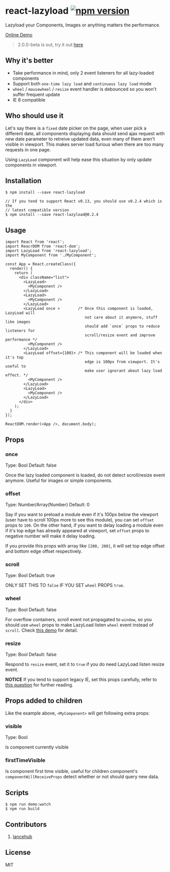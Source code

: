 # react-lazyload [![npm version](https://badge.fury.io/js/react-lazyload.svg)](http://badge.fury.io/js/react-lazyload)

Lazyload your Components, Images or anything matters the performance.

[Online Demo](//jasonslyvia.github.io/react-lazyload/examples/)

> 2.0.0-beta is out, try it out [here](https://github.com/jasonslyvia/react-lazyload/tree/2.0.0-beta2)

## Why it's better

 - Take performance in mind, only 2 event listeners for all lazy-loaded components
 - Support both `one-time lazy load` and `continuous lazy load` mode
 - `wheel` / `mousewheel` / `resize` event handler is debounced so you won't suffer frequent update
 - IE 8 compatible

## Who should use it

Let's say there is a `fixed` date picker on the page, when user pick a different date, all components displaying data should send ajax request with new date parameter to retreive updated data, even many of them aren't visible in viewport. This makes server load furious when there are too many requests in one page.

Using `LazyLoad` component will help ease this situation by only update components in viewport.

## Installation

```
$ npm install --save react-lazyload

// If you tend to support React v0.13, you should use v0.2.4 which is the
// latest compatible version
$ npm install --save react-lazyload@0.2.4
```

## Usage

```
import React from 'react';
import ReacrDOM from 'react-dom';
import LazyLoad from 'react-lazyload';
import MyComponent from './MyComponent';

const App = React.createClass({
  render() {
    return (
      <div className="list">
        <LazyLoad>
          <MyComponent />
        </LazyLoad>
        <LazyLoad>
          <MyComponent />
        </LazyLoad>
        <LazyLoad once >        /* Once this component is loaded, LazyLoad will
                                   not care about it anymore, stuff like images
                                   should add `once` props to reduce listeners for
                                   scroll/resize event and improve performance */
          <MyComponent />
        </LazyLoad>
        <LazyLoad offset={100}> /* This component will be loaded when it's top
                                   edge is 100px from viewport. It's useful to
                                   make user ignorant about lazy load effect. */
          <MyComponent />
        </LazyLoad>
        <LazyLoad>
          <MyComponent />
        </LazyLoad>
      </div>
    );
  }
});

ReactDOM.render(<App />, document.body);
```

## Props

### once

Type: Bool Default: false

Once the lazy loaded component is loaded, do not detect scroll/resize event anymore. Useful for images or simple components.

### offset

Type: Number/Array(Number) Default: 0

Say if you want to preload a module even if it's 100px below the viewport (user have to scroll 100px more to see this module), you can set `offset` props to `100`. On the other hand, if you want to delay loading a module even if it's top edge has already appeared at viewport, set `offset` props to negative number will make it delay loading.

If you provide this props with array like `[200, 200]`, it will set top edge offset and bottom edge offset respectively.

### scroll

Type: Bool Default: true

ONLY SET THIS TO `false` IF YOU SET `wheel` PROPS `true`.

### wheel

Type: Bool Default: false

For overflow containers, scroll event not propagated to `window`, so you should use `wheel` props to make LazyLoad listen `wheel` event instead of `scroll`. Check [this demo](https://jasonslyvia.github.io/react-lazyload/examples/overflow.html) for detail.

### resize

Type: Bool Default: false

Respond to `resize` event, set it to `true` if you do need LazyLoad listen resize event.

**NOTICE** If you tend to support legacy IE, set this props carefully, refer to [this question](http://stackoverflow.com/questions/1852751/window-resize-event-firing-in-internet-explorer) for further reading.

## Props added to children

Like the example above, `<MyComponent>` will get following extra props:

### visible

Type: Bool

Is component currently visible

### firstTimeVisible

Is component first time visible, useful for children component's `componentWillReceiveProps` detect whether or not should query new data.

## Scripts

```
$ npm run demo:watch
$ npm run build
```

## Contributors

1. [lancehub](https://github.com/lancehub)


## License

MIT
